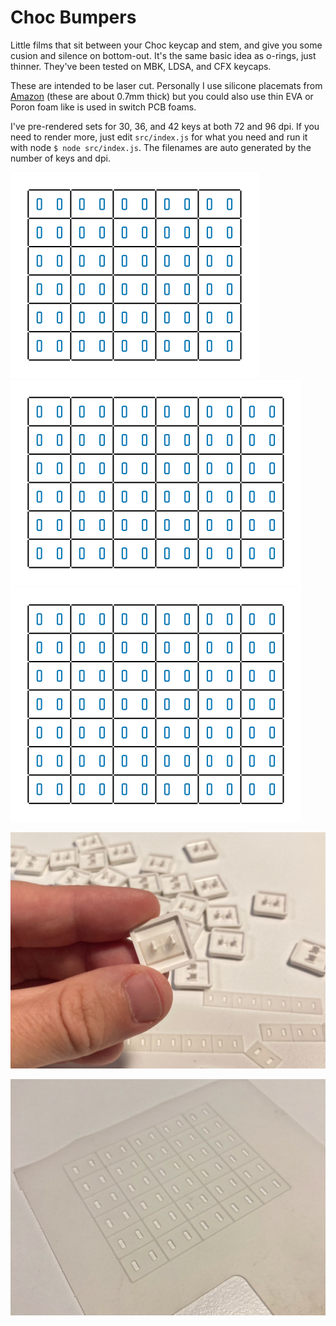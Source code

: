 # Choc Bumpers

Little films that sit between your Choc keycap and stem, and give you some cusion and silence on bottom-out. It's the same basic idea as o-rings, just thinner. They've been tested on MBK, LDSA, and CFX keycaps.

These are intended to be laser cut. Personally I use silicone placemats from [Amazon](https://www.amazon.com/dp/B088LKLSTG) (these are about 0.7mm thick) but you could also use thin EVA or Poron foam like is used in switch PCB foams.

I've pre-rendered sets for 30, 36, and 42 keys at both 72 and 96 dpi. If you need to render more, just edit `src/index.js` for what you need and run it with node `$ node src/index.js`. The filenames are auto generated by the number of keys and dpi.

![30 key choc bumper graphics](./choc_bumper_30_keys@72dpi.svg)
![36 key choc bumper graphics](./choc_bumper_36_keys@72dpi.svg)
![42 key choc bumper graphics](./choc_bumper_42_keys@72dpi.svg)

![Bumper in hand](./images/IMG_4521.jpeg)

![Bumper laser cut](./images/IMG_4518.jpeg)